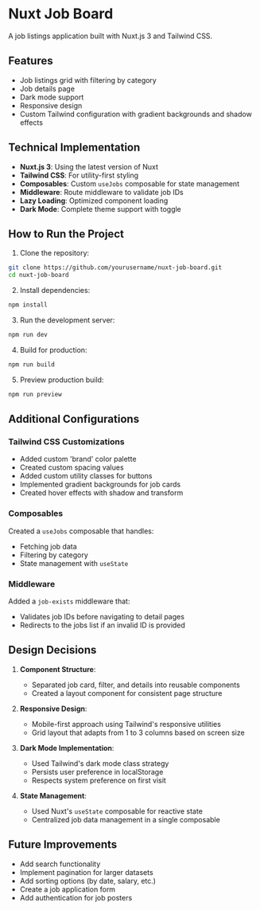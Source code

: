 # Nuxt Job Board

A job listings application built with Nuxt.js 3 and Tailwind CSS.

## Features

- Job listings grid with filtering by category
- Job details page
- Dark mode support
- Responsive design
- Custom Tailwind configuration with gradient backgrounds and shadow effects

## Technical Implementation

- **Nuxt.js 3**: Using the latest version of Nuxt
- **Tailwind CSS**: For utility-first styling
- **Composables**: Custom `useJobs` composable for state management
- **Middleware**: Route middleware to validate job IDs
- **Lazy Loading**: Optimized component loading
- **Dark Mode**: Complete theme support with toggle

## How to Run the Project

1. Clone the repository:
```bash
git clone https://github.com/yourusername/nuxt-job-board.git
cd nuxt-job-board
```

2. Install dependencies:
```bash
npm install
```

3. Run the development server:
```bash
npm run dev
```

4. Build for production:
```bash
npm run build
```

5. Preview production build:
```bash
npm run preview
```

## Additional Configurations

### Tailwind CSS Customizations

- Added custom 'brand' color palette
- Created custom spacing values
- Added custom utility classes for buttons
- Implemented gradient backgrounds for job cards
- Created hover effects with shadow and transform

### Composables

Created a `useJobs` composable that handles:
- Fetching job data
- Filtering by category
- State management with `useState`

### Middleware

Added a `job-exists` middleware that:
- Validates job IDs before navigating to detail pages
- Redirects to the jobs list if an invalid ID is provided

## Design Decisions

1. **Component Structure**:
   - Separated job card, filter, and details into reusable components
   - Created a layout component for consistent page structure

2. **Responsive Design**:
   - Mobile-first approach using Tailwind's responsive utilities
   - Grid layout that adapts from 1 to 3 columns based on screen size

3. **Dark Mode Implementation**:
   - Used Tailwind's dark mode class strategy
   - Persists user preference in localStorage
   - Respects system preference on first visit

4. **State Management**:
   - Used Nuxt's `useState` composable for reactive state
   - Centralized job data management in a single composable

## Future Improvements

- Add search functionality
- Implement pagination for larger datasets
- Add sorting options (by date, salary, etc.)
- Create a job application form
- Add authentication for job posters
